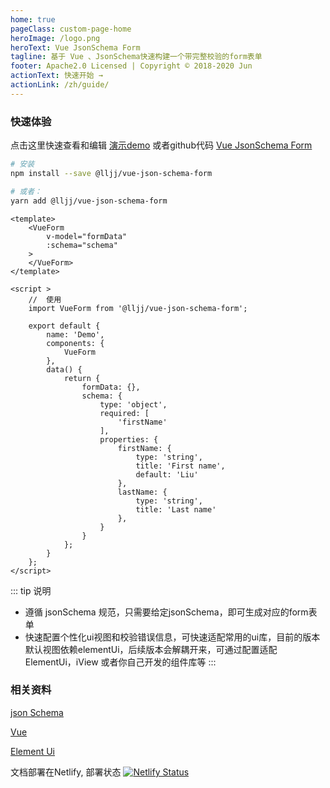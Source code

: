 ```yaml
---
home: true
pageClass: custom-page-home
heroImage: /logo.png
heroText: Vue JsonSchema Form
tagline: 基于 Vue 、JsonSchema快速构建一个带完整校验的form表单
footer: Apache2.0 Licensed | Copyright © 2018-2020 Jun
actionText: 快速开始 →
actionLink: /zh/guide/
---
```


### 快速体验
点击这里快速查看和编辑 [演示demo](https://form.buhuida.com/ "Vue JsonSchema Form Demo")
或者github代码 [Vue JsonSchema Form](https://github.com/liujunchina/vue-json-schema-form "Vue JsonSchema Form Code")

``` bash
# 安装
npm install --save @lljj/vue-json-schema-form

# 或者：
yarn add @lljj/vue-json-schema-form
```

```vue
<template>
    <VueForm
        v-model="formData"
        :schema="schema"
    >
    </VueForm>
</template>

<script >
    //  使用
    import VueForm from '@lljj/vue-json-schema-form';

    export default {
        name: 'Demo',
        components: {
            VueForm
        },
        data() {
            return {
                formData: {},
                schema: {
                    type: 'object',
                    required: [
                        'firstName'
                    ],
                    properties: {
                        firstName: {
                            type: 'string',
                            title: 'First name',
                            default: 'Liu'
                        },
                        lastName: {
                            type: 'string',
                            title: 'Last name'
                        },
                    }
                }
            };
        }
    };
</script>
```
::: tip 说明
* 遵循 jsonSchema 规范，只需要给定jsonSchema，即可生成对应的form表单
* 快速配置个性化ui视图和校验错误信息，可快速适配常用的ui库，目前的版本默认视图依赖elementUi，后续版本会解耦开来，可通过配置适配ElementUi，iView 或者你自己开发的组件库等
:::

### 相关资料
[json Schema](https://json-schema.org/understanding-json-schema/index.html)

[Vue](https://cn.vuejs.org/)

[Element Ui](https://element.eleme.io/)

文档部署在Netlify, 部署状态 [![Netlify Status](https://api.netlify.com/api/v1/badges/863ec4c4-cbe6-45c9-a7b8-85ff6658947d/deploy-status)](https://app.netlify.com/sites/determined-lewin-59111e/deploys)
